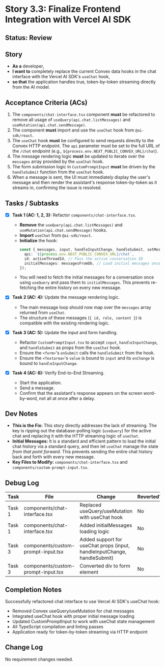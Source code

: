 # Story 3.3: Finalize Frontend Integration with Vercel AI SDK

## Status: Review

## Story

-   **As a** developer,
-   **I want to** completely replace the current Convex data hooks in the chat interface with the Vercel AI SDK's `useChat` hook,
-   **so that** the application handles true, token-by-token streaming directly from the AI model.

## Acceptance Criteria (ACs)

1.  The `components/chat-interface.tsx` component **must** be refactored to remove all usage of `useQuery(api.chat.listMessages)` and `useMutation(api.chat.sendMessage)`.
2.  The component **must** import and use the `useChat` hook from `@ai-sdk/react`.
3.  The `useChat` hook **must** be configured to send requests directly to the Convex HTTP endpoint. The `api` parameter must be set to the full URL of the `/chat` endpoint (e.g., `${process.env.NEXT_PUBLIC_CONVEX_URL}/chat`).
4.  The message rendering logic **must** be updated to iterate over the `messages` array provided by the `useChat` hook.
5.  The form submission logic in `CustomPromptInput` **must** be driven by the `handleSubmit` function from the `useChat` hook.
6.  When a message is sent, the UI must immediately display the user's message and then render the assistant's response token-by-token as it streams in, confirming the issue is resolved.

## Tasks / Subtasks

-   [x] **Task 1 (AC: 1, 2, 3):** Refactor `components/chat-interface.tsx`.
    -   **Remove** the `useQuery(api.chat.listMessages)` and `useMutation(api.chat.sendMessage)` hooks.
    -   **Import** `useChat` from `@ai-sdk/react`.
    -   **Initialize** the hook:
        ```typescript
        const { messages, input, handleInputChange, handleSubmit, setMessages } = useChat({
          api: `${process.env.NEXT_PUBLIC_CONVEX_URL}/chat`,
          id: activeThreadId, // Pass the active conversation ID
          initialMessages: messagesFromDb, // Load initial messages once
        });
        ```
    -   You will need to fetch the initial messages for a conversation once using `useQuery` and pass them to `initialMessages`. This prevents re-fetching the entire history on every new message.

-   [x] **Task 2 (AC: 4):** Update the message rendering logic.
    -   The main message loop should now map over the `messages` array returned from `useChat`.
    -   The structure of these messages (`{ id, role, content }`) is compatible with the existing rendering logic.

-   [x] **Task 3 (AC: 5):** Update the input and form handling.
    -   Refactor `CustomPromptInput.tsx` to accept `input`, `handleInputChange`, and `handleSubmit` as props from the `useChat` hook.
    -   Ensure the `<form>`'s `onSubmit` calls the `handleSubmit` from the hook.
    -   Ensure the `<Textarea>`'s `value` is bound to `input` and its `onChange` is bound to `handleInputChange`.

-   [x] **Task 4 (AC: 6):** Verify End-to-End Streaming.
    -   Start the application.
    -   Send a message.
    -   Confirm that the assistant's response appears on the screen word-by-word, not all at once after a delay.

## Dev Notes

*   **This is the Fix:** This story directly addresses the lack of streaming. The key is ripping out the database-polling logic (`useQuery`) for the active chat and replacing it with the HTTP streaming logic of `useChat`.
*   **Initial Messages:** It is a standard and efficient pattern to load the initial chat history via a standard query, and then let `useChat` manage the state *from that point forward*. This prevents sending the entire chat history back and forth with every new message.
*   **Key Files to Modify:** `components/chat-interface.tsx` and `components/custom-prompt-input.tsx`.

## Debug Log

| Task | File | Change | Reverted? |
|------|------|--------|-----------|
| Task 1 | components/chat-interface.tsx | Replaced useQuery/useMutation with useChat hook | No |
| Task 1 | components/chat-interface.tsx | Added initialMessages loading logic | No |
| Task 3 | components/custom-prompt-input.tsx | Added support for useChat props (input, handleInputChange, handleSubmit) | No |
| Task 3 | components/custom-prompt-input.tsx | Converted div to form element | No |

## Completion Notes

Successfully refactored chat interface to use Vercel AI SDK's useChat hook:
- Removed Convex useQuery/useMutation for chat messages
- Integrated useChat hook with proper initial message loading
- Updated CustomPromptInput to work with useChat state management
- All TypeScript compilation and linting passes
- Application ready for token-by-token streaming via HTTP endpoint

## Change Log

No requirement changes needed.